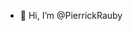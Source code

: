 - 👋 Hi, I’m @PierrickRauby

<!---
PierrickRauby/PierrickRauby is a ✨ special ✨ repository because its `README.md` (this file) appears on your GitHub profile.
You can click the Preview link to take a look at your changes.
--->
